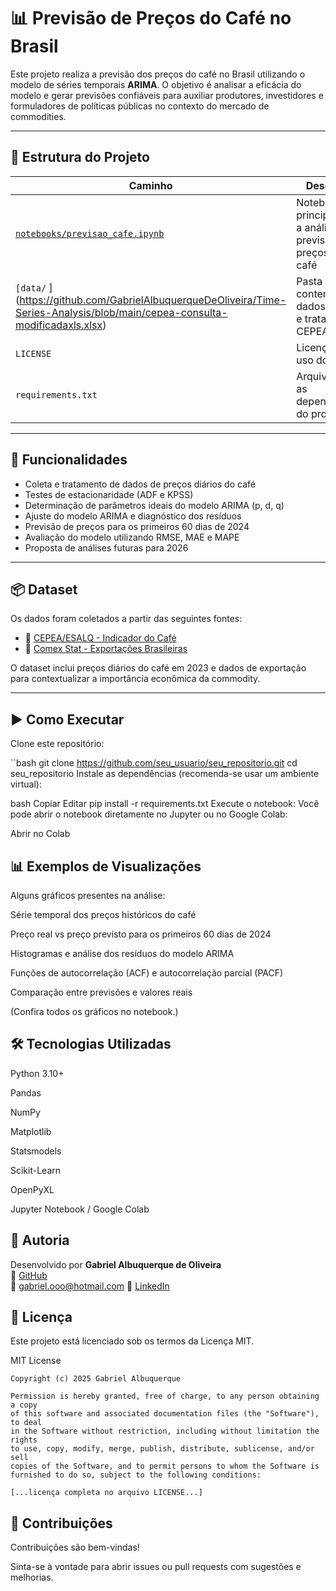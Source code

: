 # 📊 Previsão de Preços do Café no Brasil

Este projeto realiza a previsão dos preços do café no Brasil utilizando o modelo de séries temporais **ARIMA**. O objetivo é analisar a eficácia do modelo e gerar previsões confiáveis para auxiliar produtores, investidores e formuladores de políticas públicas no contexto do mercado de commodities.

---

## 📁 Estrutura do Projeto

| Caminho | Descrição |
|---------|-----------|
| [`notebooks/previsao_cafe.ipynb` ](https://github.com/GabrielAlbuquerqueDeOliveira/Time-Series-Analysis/blob/main/S%C3%A9ries_Temporais_preco_cafe.ipynb) | Notebook principal com a análise e previsão dos preços do café |
| `[data/` ](https://github.com/GabrielAlbuquerqueDeOliveira/Time-Series-Analysis/blob/main/cepea-consulta-modificadaxls.xlsx) | Pasta contendo os dados brutos e tratados do CEPEA/ESALQ |
| `LICENSE` | Licença de uso do projeto |
| `requirements.txt` | Arquivo com as dependências do projeto |

---

## 🚀 Funcionalidades

- Coleta e tratamento de dados de preços diários do café
- Testes de estacionaridade (ADF e KPSS)
- Determinação de parâmetros ideais do modelo ARIMA (p, d, q)
- Ajuste do modelo ARIMA e diagnóstico dos resíduos
- Previsão de preços para os primeiros 60 dias de 2024
- Avaliação do modelo utilizando RMSE, MAE e MAPE
- Proposta de análises futuras para 2026

---

## 📦 Dataset

Os dados foram coletados a partir das seguintes fontes:

- 🔗 [CEPEA/ESALQ - Indicador do Café](https://www.cepea.esalq.usp.br/br/indicador/cafe.aspx)  
- 🔗 [Comex Stat - Exportações Brasileiras](https://comexstat.mdic.gov.br/pt/home)  

O dataset inclui preços diários do café em 2023 e dados de exportação para contextualizar a importância econômica da commodity.

---

## ▶️ Como Executar

Clone este repositório:

``bash
git clone https://github.com/seu_usuario/seu_repositorio.git
cd seu_repositorio
Instale as dependências (recomenda-se usar um ambiente virtual):

bash
Copiar
Editar
pip install -r requirements.txt
Execute o notebook: Você pode abrir o notebook diretamente no Jupyter ou no Google Colab:

Abrir no Colab

## 📊 Exemplos de Visualizações
Alguns gráficos presentes na análise:

Série temporal dos preços históricos do café

Preço real vs preço previsto para os primeiros 60 dias de 2024

Histogramas e análise dos resíduos do modelo ARIMA

Funções de autocorrelação (ACF) e autocorrelação parcial (PACF)

Comparação entre previsões e valores reais

(Confira todos os gráficos no notebook.)

## 🛠️ Tecnologias Utilizadas
Python 3.10+

Pandas

NumPy

Matplotlib

Statsmodels

Scikit-Learn

OpenPyXL

Jupyter Notebook / Google Colab

## 👤 Autoria

Desenvolvido por **Gabriel Albuquerque de Oliveira**  
🔗 [GitHub](https://github.com/GabrielAlbuquerqueDeOliveira)  
📧 gabriel.ooo@hotmail.com
💼 [LinkedIn](www.linkedin.com/in/gabriel-albuquerque-oliveira98)

## 📄 Licença
Este projeto está licenciado sob os termos da Licença MIT.

MIT License

```
Copyright (c) 2025 Gabriel Albuquerque

Permission is hereby granted, free of charge, to any person obtaining a copy
of this software and associated documentation files (the "Software"), to deal
in the Software without restriction, including without limitation the rights
to use, copy, modify, merge, publish, distribute, sublicense, and/or sell
copies of the Software, and to permit persons to whom the Software is
furnished to do so, subject to the following conditions:

[...licença completa no arquivo LICENSE...]
```
## 🤝 Contribuições
Contribuições são bem-vindas!

Sinta-se à vontade para abrir issues ou pull requests com sugestões e melhorias.
